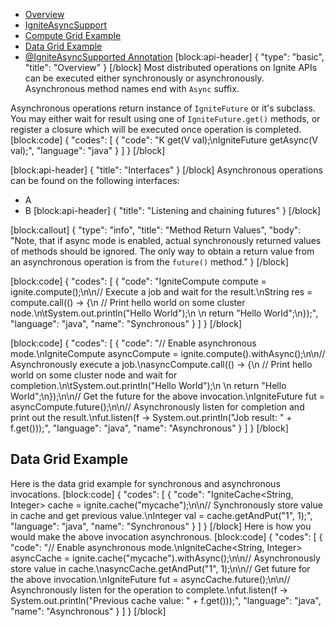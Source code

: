 * [Overview](#overview)
* [IgniteAsyncSupport](#igniteasyncsupport)
 * [Compute Grid Example](#section-compute-grid-example)
 * [Data Grid Example](#section-data-grid-example)
* [@IgniteAsyncSupported Annotation](#igniteasyncsupported)
[block:api-header]
{
  "type": "basic",
  "title": "Overview"
}
[/block]
Most distributed operations on Ignite APIs can be executed either synchronously or asynchronously. Asynchronous method names end with `Async` suffix.

Asynchronous operations return instance of `IgniteFuture` or it's subclass. You may either wait for result using one of `IgniteFuture.get()` methods, or register a closure which will be executed once operation is completed.
[block:code]
{
  "codes": [
    {
      "code": "K get(V val);\nIgniteFuture<K> getAsync(V val);",
      "language": "java"
    }
  ]
}
[/block]

[block:api-header]
{
  "title": "Interfaces"
}
[/block]
Asynchronous operations can be found on the following interfaces:
* A
* B
[block:api-header]
{
  "title": "Listening and chaining futures"
}
[/block]

[block:callout]
{
  "type": "info",
  "title": "Method Return Values",
  "body": "Note, that if async mode is enabled, actual synchronously returned values of methods should be ignored. The only way to obtain a return value from an asynchronous operation is from the `future()` method."
}
[/block]

[block:code]
{
  "codes": [
    {
      "code": "IgniteCompute compute = ignite.compute();\n\n// Execute a job and wait for the result.\nString res = compute.call(() -> {\n  // Print hello world on some cluster node.\n\tSystem.out.println(\"Hello World\");\n  \n  return \"Hello World\";\n});",
      "language": "java",
      "name": "Synchronous"
    }
  ]
}
[/block]

[block:code]
{
  "codes": [
    {
      "code": "// Enable asynchronous mode.\nIgniteCompute asyncCompute = ignite.compute().withAsync();\n\n// Asynchronously execute a job.\nasyncCompute.call(() -> {\n  // Print hello world on some cluster node and wait for completion.\n\tSystem.out.println(\"Hello World\");\n  \n  return \"Hello World\";\n});\n\n// Get the future for the above invocation.\nIgniteFuture<String> fut = asyncCompute.future();\n\n// Asynchronously listen for completion and print out the result.\nfut.listen(f -> System.out.println(\"Job result: \" + f.get()));",
      "language": "java",
      "name": "Asynchronous"
    }
  ]
}
[/block]
## Data Grid Example
Here is the data grid example for synchronous and asynchronous invocations.
[block:code]
{
  "codes": [
    {
      "code": "IgniteCache<String, Integer> cache = ignite.cache(\"mycache\");\n\n// Synchronously store value in cache and get previous value.\nInteger val = cache.getAndPut(\"1\", 1);",
      "language": "java",
      "name": "Synchronous"
    }
  ]
}
[/block]
Here is how you would make the above invocation asynchronous.
[block:code]
{
  "codes": [
    {
      "code": "// Enable asynchronous mode.\nIgniteCache<String, Integer> asyncCache = ignite.cache(\"mycache\").withAsync();\n\n// Asynchronously store value in cache.\nasyncCache.getAndPut(\"1\", 1);\n\n// Get future for the above invocation.\nIgniteFuture<Integer> fut = asyncCache.future();\n\n// Asynchronously listen for the operation to complete.\nfut.listen(f -> System.out.println(\"Previous cache value: \" + f.get()));",
      "language": "java",
      "name": "Asynchronous"
    }
  ]
}
[/block]